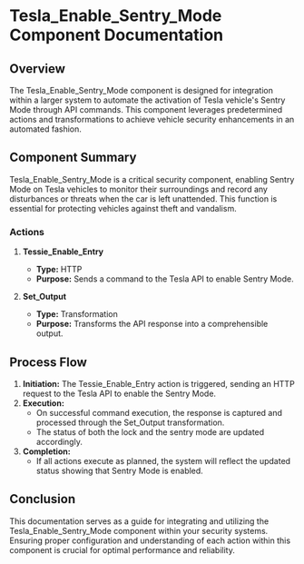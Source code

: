 # Tesla_Enable_Sentry_Mode Component Documentation

## Overview
The Tesla_Enable_Sentry_Mode component is designed for integration within a larger system to automate the activation of Tesla vehicle's Sentry Mode through API commands. This component leverages predetermined actions and transformations to achieve vehicle security enhancements in an automated fashion.

## Component Summary
Tesla_Enable_Sentry_Mode is a critical security component, enabling Sentry Mode on Tesla vehicles to monitor their surroundings and record any disturbances or threats when the car is left unattended. This function is essential for protecting vehicles against theft and vandalism.

### Actions
1. **Tessie_Enable_Entry**
   - **Type:** HTTP
   - **Purpose:** Sends a command to the Tesla API to enable Sentry Mode.

2. **Set_Output**
   - **Type:** Transformation
   - **Purpose:** Transforms the API response into a comprehensible output.

## Process Flow
1. **Initiation:** The Tessie_Enable_Entry action is triggered, sending an HTTP request to the Tesla API to enable the Sentry Mode.
2. **Execution:** 
   - On successful command execution, the response is captured and processed through the Set_Output transformation.
   - The status of both the lock and the sentry mode are updated accordingly.
3. **Completion:** 
   - If all actions execute as planned, the system will reflect the updated status showing that Sentry Mode is enabled.

## Conclusion
This documentation serves as a guide for integrating and utilizing the Tesla_Enable_Sentry_Mode component within your security systems. Ensuring proper configuration and understanding of each action within this component is crucial for optimal performance and reliability.
